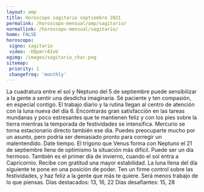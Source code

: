 ```yaml
---
layout: amp
title: Horoscopo sagitario septiembre 2021 
permalink: /horoscopo-mensual/amp/sagitario/
normallink: /horoscopo-mensual/sagitario/
home: FALSE
horoscopo:
 signo: sagitario
 video: -DQpmrrAIeU
ogimg: /images/sagitario_char.png
sitemap:
 priority: 1
 changefreq: 'monthly'
---
```



La cuadratura entre el sol y Neptuno del 5 de septiembre puede sensibilizar a la gente a sentir una desdicha imaginaria. Sé paciente y ten compasión, en especial contigo. 
El trabajo diario y la rutina llegan al centro de atención con la luna nueva del día 6. Encontrarás gran satisfacción en las tareas mundanas y poco estresantes que te mantienen feliz y con los pies sobre la tierra mientras la temporada de festividades se intensifica. Mercurio se torna estacionario directo también ese día. Puedes preocuparte mucho por un asunto, pero podría ser demasiado pronto para corregir un malentendido. Date tiempo. 
El trígono que Venus forma con Neptuno el 21 de septiembre llena de optimismo la situación más difícil. Puede ser un día hermoso. También es el primer día de invierno, cuando el sol entra a Capricornio. Recibe con gratitud una mayor estabilidad. 
La luna llena del día siguiente te pone en una posición de poder. Ten un firme control sobre las festividades, y haz feliz a la gente que más te quiere. Será menos trabajo de lo que piensas. 
Días destacados: 13, 16, 22
Días desafiantes: 15, 28